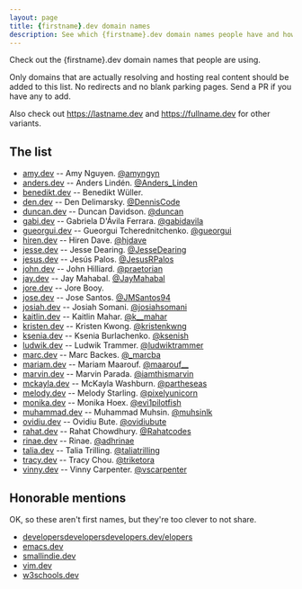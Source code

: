 ```yaml
---
layout: page
title: {firstname}.dev domain names
description: See which {firstname}.dev domain names people have and how they're using them.
---
```


Check out the {firstname}.dev domain names that people are using.

Only domains that are actually resolving and hosting real content should be added to this list. No redirects and no blank parking pages. Send a PR if you have any to add.

Also check out <https://lastname.dev> and <https://fullname.dev> for other variants.

## The list

* [amy.dev](https://amy.dev) -- Amy Nguyen.  [@amyngyn](https://twitter.com/amyngyn)
* [anders.dev](https://anders.dev) -- Anders Lindén.  [@Anders_Linden](https://twitter.com/Anders_Linden)
* [benedikt.dev](https://benedikt.dev) -- Benedikt Wüller.
* [den.dev](https://den.dev) -- Den Delimarsky. [@DennisCode](https://twitter.com/denniscode)
* [duncan.dev](https://duncan.dev) -- Duncan Davidson.  [@duncan](https://twitter.com/duncan)
* [gabi.dev](https://gabi.dev) -- Gabriela D'Ávila Ferrara.  [@gabidavila](https://twitter.com/gabidavila)
* [gueorgui.dev](https://gueorgui.dev) -- Gueorgui Tcherednitchenko.  [@gueorgui](https://twitter.com/gueorgui)
* [hiren.dev](https://hiren.dev) -- Hiren Dave.  [@hjdave](https://twitter.com/hjdave)
* [jesse.dev](https://jesse.dev) -- Jesse Dearing.  [@JesseDearing](https://twitter.com/JesseDearing)
* [jesus.dev](https://jesus.dev) -- Jesús Palos. [@JesusRPalos](https://twitter.com/JesusRPalos)
* [john.dev](https://john.dev) -- John Hilliard.  [@praetorian](https://twitter.com/praetorian)
* [jay.dev](https://jay.dev) -- Jay Mahabal.  [@JayMahabal](https://twitter.com/JayMahabal)
* [jore.dev](https://jore.dev/) -- Jore Booy.
* [jose.dev](https://jose.dev) -- Jose Santos.  [@JMSantos94](https://twitter.com/JMSantos94)
* [josiah.dev](https://josiah.dev) -- Josiah Somani.  [@josiahsomani](https://twitter.com/josiahsomani)
* [kaitlin.dev](https://kaitlin.dev) -- Kaitlin Mahar. [@k__mahar](https://twitter.com/k__mahar)
* [kristen.dev](https://kristen.dev) -- Kristen Kwong. [@kristenkwng](https://twitter.com/kristenkwng)
* [ksenia.dev](https://ksenia.dev) -- Ksenia Burlachenko. [@ksenish](https://twitter.com/ksenish)
* [ludwik.dev](https://ludwik.dev) -- Ludwik Trammer. [@ludwiktrammer](https://twitter.com/ludwiktrammer)
* [marc.dev](https://marc.dev) -- Marc Backes.  [@\_marcba](https://twitter.com/_marcba)
* [mariam.dev](https://mariam.dev) -- Mariam Maarouf. [@maarouf__](https://twitter.com/maarouf__)
* [marvin.dev](https://marvin.dev) -- Marvin Parada. [@iamthismarvin](https://twitter.com/iamthismarvin)
* [mckayla.dev](https://mckayla.dev) -- McKayla Washburn. [@partheseas](https://twitter.com/partheseas)
* [melody.dev](https://melody.dev) -- Melody Starling.  [@pixelyunicorn](https://twitter.com/pixelyunicorn)
* [monika.dev](https://monika.dev) -- Monika Hoex. [@evi1pilotfish](https://twitter.com/evi1pilotfish)
* [muhammad.dev](https://muhammad.dev) -- Muhammad Muhsin. [@muhsinlk](https://twitter.com/muhsinlk)
* [ovidiu.dev](https://ovidiu.dev) -- Ovidiu Bute.  [@ovidiubute](https://twitter.com/ovidiubute)
* [rahat.dev](https://rahat.dev) -- Rahat Chowdhury.  [@Rahatcodes](https://twitter.com/Rahatcodes)
* [rinae.dev](https://rinae.dev) -- Rinae.  [@adhrinae](https://twitter.com/adhrinae)
* [talia.dev](https://talia.dev) -- Talia Trilling.  [@taliatrilling](https://twitter.com/taliatrilling)
* [tracy.dev](https://tracy.dev) -- Tracy Chou.  [@triketora](https://twitter.com/triketora)
* [vinny.dev](https://vinny.dev) -- Vinny Carpenter.  [@vscarpenter](https://twitter.com/vscarpenter)

## Honorable mentions

OK, so these aren't first names, but they're too clever to not share.

* [developersdevelopersdevelopers.dev/elopers](https://developersdevelopersdevelopers.dev/elopers)
* [emacs.dev](https://emacs.dev)
* [smallindie.dev](https://smallindie.dev)
* [vim.dev](https://vim.dev)
* [w3schools.dev](https://w3schools.dev)
